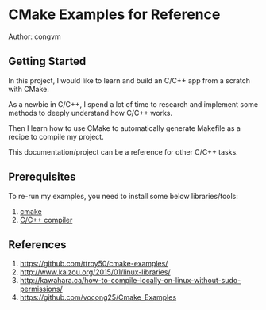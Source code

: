 # CMake Examples for Reference
Author: congvm


## Getting Started
In this project, I would like to learn and build an C/C++ app from a scratch with CMake.

As a newbie in C/C++, I spend a lot of time to research and implement some methods to deeply understand how C/C++ works.

Then I learn how to use CMake to automatically generate Makefile as a recipe to compile my project.

This documentation/project can be a reference for other C/C++ tasks. 

## Prerequisites
To re-run my examples, you need to install some below libraries/tools:
1. [cmake](https://cgold.readthedocs.io/en/latest/first-step/installation.html)
2. [C/C++ compiler](https://linuxconfig.org/how-to-install-g-the-c-compiler-on-ubuntu-18-04-bionic-beaver-linux)

## References
1. https://github.com/ttroy50/cmake-examples/
2. http://www.kaizou.org/2015/01/linux-libraries/
3. http://kawahara.ca/how-to-compile-locally-on-linux-without-sudo-permissions/
4. https://github.com/vocong25/Cmake_Examples

